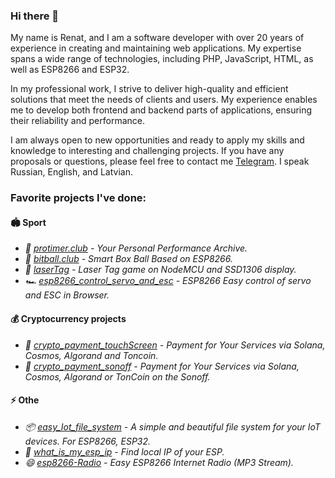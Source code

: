 ### Hi there  👋
My name is Renat, and I am a software developer with over 20 years of experience in creating and maintaining web applications. My expertise spans a wide range of technologies, including PHP, JavaScript, HTML, as well as ESP8266 and ESP32.

In my professional work, I strive to deliver high-quality and efficient solutions that meet the needs of clients and users. My experience enables me to develop both frontend and backend parts of applications, ensuring their reliability and performance.

I am always open to new opportunities and ready to apply my skills and knowledge to interesting and challenging projects. If you have any proposals or questions, please feel free to contact me [Telegram](https://t.me/renat2985). I speak Russian, English, and Latvian.

### Favorite projects I've done:

#### 🏟️ Sport


 - _🏁 [protimer.club](https://github.com/renat2985/protimer.club) - Your Personal Performance Archive._
 - _🥊 [bitball.club](https://github.com/renat2985/bitball.club) - Smart Box Ball Based on ESP8266._
 - _🔫 [laserTag](https://github.com/renat2985/laserTag) - Laser Tag game on NodeMCU and SSD1306 display._
 - _🏎️ [esp8266_control_servo_and_esc](https://github.com/renat2985/esp8266_control_servo_and_esc) - ESP8266 Easy control of servo and ESC in Browser._

#### 💰 Cryptocurrency projects
- _🚀 [crypto_payment_touchScreen](https://github.com/renat2985/crypto_payment_touchScreen) - Payment for Your Services via Solana, Cosmos, Algorand and Toncoin._
- _🚀 [crypto_payment_sonoff](https://github.com/renat2985/crypto_payment_sonoff) - Payment for Your Services via Solana, Cosmos, Algorand or TonCoin on the Sonoff._

#### ⚡ Othe
- _📦 [easy_Iot_file_system](https://github.com/renat2985/easy_Iot_file_system) - A simple and beautiful file system for your IoT devices. For ESP8266, ESP32._
- _💬 [what_is_my_esp_ip](https://github.com/renat2985/what_is_my_esp_ip) - Find local IP of your ESP._
- _😄 [esp8266-Radio](https://github.com/renat2985/esp8266-Radio) - Easy ESP8266 Internet Radio (MP3 Stream)._









